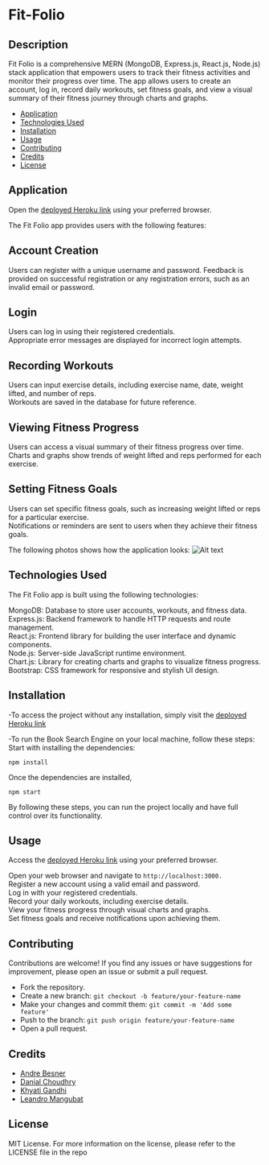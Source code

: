 # Fit-Folio

## Description

Fit Folio is a comprehensive MERN (MongoDB, Express.js, React.js, Node.js) stack application that empowers users to track their fitness activities and monitor their progress over time. The app allows users to create an account, log in, record daily workouts, set fitness goals, and view a visual summary of their fitness journey through charts and graphs. </br>

- [Application](#Application)
- [Technologies Used](#TechnologiesUsed)
- [Installation](#Installation)
- [Usage](#usage)
- [Contributing](#Contributing)
- [Credits](#credits)
- [License](#license)

## Application

Open the [deployed Heroku link](Link) using your preferred browser.</br>

The Fit Folio app provides users with the following features:</br>

## Account Creation

Users can register with a unique username and password.
Feedback is provided on successful registration or any registration errors, such as an invalid email or password.</br>

## Login

Users can log in using their registered credentials.</br>
Appropriate error messages are displayed for incorrect login attempts.</br>

## Recording Workouts

Users can input exercise details, including exercise name, date, weight lifted, and number of reps.</br>
Workouts are saved in the database for future reference.</br>

## Viewing Fitness Progress

Users can access a visual summary of their fitness progress over time.</br>
Charts and graphs show trends of weight lifted and reps performed for each exercise.</br>

## Setting Fitness Goals

Users can set specific fitness goals, such as increasing weight lifted or reps for a particular exercise.</br>
Notifications or reminders are sent to users when they achieve their fitness goals.</br>

The following photos shows how the application looks:
![Alt text](Link)

## Technologies Used

The Fit Folio app is built using the following technologies:

MongoDB: Database to store user accounts, workouts, and fitness data.</br>
Express.js: Backend framework to handle HTTP requests and route management.</br>
React.js: Frontend library for building the user interface and dynamic components.</br>
Node.js: Server-side JavaScript runtime environment.</br>
Chart.js: Library for creating charts and graphs to visualize fitness progress.</br>
Bootstrap: CSS framework for responsive and stylish UI design.</br>

## Installation

-To access the project without any installation, simply visit the [deployed Heroku link](Link)

-To run the Book Search Engine on your local machine, follow these steps:
Start with installing the dependencies:

```
npm install
```

Once the dependencies are installed,

```
npm start
```

By following these steps, you can run the project locally and have full control over its functionality.

## Usage

Access the [deployed Heroku link](link) using your preferred browser.</br>

Open your web browser and navigate to `http://localhost:3000.`</br>
Register a new account using a valid email and password.</br>
Log in with your registered credentials.</br>
Record your daily workouts, including exercise details.</br>
View your fitness progress through visual charts and graphs.</br>
Set fitness goals and receive notifications upon achieving them.</br>

## Contributing

Contributions are welcome! If you find any issues or have suggestions for improvement, please open an issue or submit a pull request.

- Fork the repository.
- Create a new branch: `git checkout -b feature/your-feature-name`
- Make your changes and commit them: `git commit -m 'Add some feature'`
- Push to the branch: `git push origin feature/your-feature-name`
- Open a pull request.

## Credits

- [Andre Besner](https://github.com/AndreBesner)
- [Danial Choudhry](https://github.com/DanialDevelops)
- [Khyati Gandhi](https://github.com/thekhyatigandhi)
- [Leandro Mangubat](https://github.com/leandromangubat)

## License

MIT License.
For more information on the license, please refer to the LICENSE file in the repo
